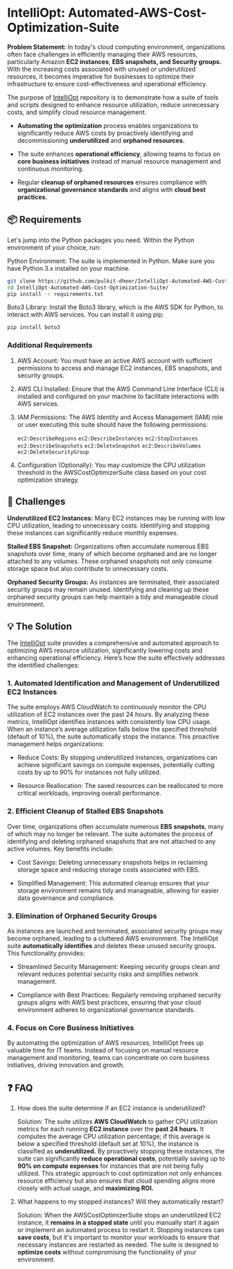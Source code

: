 # IntelliOpt: Automated-AWS-Cost-Optimization-Suite

**Problem Statement:**  In today's cloud computing environment, organizations often face challenges in efficiently managing their AWS resources, particularly Amazon **EC2 instances**, **EBS snapshots, and Security groups.** With the increasing costs associated with unused or underutilized resources, it becomes imperative for businesses to optimize their infrastructure to ensure cost-effectiveness and operational efficiency.


The purpose of [IntelliOpt](https://github.com/pulkit-dheer/IntelliOpt-Automated-AWS-Cost-Optimization-Suite.git) repository is to demonstrate how a suite of tools and scripts designed to enhance resource utilization, reduce unnecessary costs, and simplify cloud resource management.


- **Automating the optimization** process enables organizations to significantly reduce AWS costs by proactively identifying and decommissioning **underutilized** and **orphaned resources.**

- The suite enhances **operational efficiency**, allowing teams to focus on **core business initiatives** instead of manual resource management and continuous monitoring.

- Regular **cleanup of orphaned resources** ensures compliance with **organizational governance standards** and aligns with **cloud best practices.**


## 📦 Requirements

Let's jump into the Python packages you need. Within the Python environment of your choice, run:

Python Environment: The suite is implemented in Python. Make sure you have Python 3.x installed on your machine.


```bash
git clone https://github.com/pulkit-dheer/IntelliOpt-Automated-AWS-Cost-Optimization-Suite.git
cd IntelliOpt-Automated-AWS-Cost-Optimization-Suite/
pip install -r requirements.txt
```

Boto3 Library: Install the Boto3 library, which is the AWS SDK for Python, to interact with AWS services. You can install it using pip:

```bash
pip install boto3
```


### Additional Requirements

1. AWS Account: You must have an active AWS account with sufficient permissions to access and manage EC2 instances, EBS snapshots, and security groups.

2. AWS CLI Installed: Ensure that the AWS Command Line Interface (CLI) is installed and configured on your machine to facilitate interactions with AWS services.

3. IAM Permissions: The AWS Identity and Access Management (IAM) role or user executing this suite should have the following permissions:

    `ec2:DescribeRegions` 
    `ec2:DescribeInstances`
    `ec2:StopInstances`
    `ec2:DescribeSnapshots`
    `ec2:DeleteSnapshot`
    `ec2:DescribeVolumes`
    `ec2:DeleteSecurityGroup`


4. Configuration (Optionally): You may customize the CPU utilization threshold in the AWSCostOptimizerSuite class based on your cost optimization strategy. 





## 🎯 Challenges
**Underutilized EC2 Instances:** Many EC2 instances may be running with low CPU utilization, leading to unnecessary costs. Identifying and stopping these instances can significantly reduce monthly expenses.

**Stalled EBS Snapshot:** Organizations often accumulate numerous EBS snapshots over time, many of which become orphaned and are no longer attached to any volumes. These orphaned snapshots not only consume storage space but also contribute to unnecessary costs.

**Orphaned Security Groups:** As instances are terminated, their associated security groups may remain unused. Identifying and cleaning up these orphaned security groups can help maintain a tidy and manageable cloud environment.


## 💡 The Solution

The [IntelliOpt](https://github.com/pulkit-dheer/IntelliOpt-Automated-AWS-Cost-Optimization-Suite.git) suite provides a comprehensive and automated approach to optimizing AWS resource utilization, significantly lowering costs and enhancing operational efficiency. Here’s how the suite effectively addresses the identified challenges:

### 1. Automated Identification and Management of Underutilized EC2 Instances

The suite employs AWS CloudWatch to continuously monitor the CPU utilization of EC2 instances over the past 24 hours. By analyzing these metrics, IntelliOpt identifies instances with consistently low CPU usage. When an instance’s average utilization falls below the specified threshold (default of 10%), the suite automatically stops the instance. This proactive management helps organizations:

- Reduce Costs: By stopping underutilized instances, organizations can achieve significant savings on compute expenses, potentially cutting costs by up to 90% for instances not fully utilized.

- Resource Reallocation: The saved resources can be reallocated to more critical workloads, improving overall performance.

### 2. Efficient Cleanup of Stalled EBS Snapshots

Over time, organizations often accumulate numerous **EBS snapshots**, many of which may no longer be relevant. The suite automates the process of identifying and deleting orphaned snapshots that are not attached to any active volumes. Key benefits include:

- Cost Savings: Deleting unnecessary snapshots helps in reclaiming storage space and reducing storage costs associated with EBS.

- Simplified Management: This automated cleanup ensures that your storage environment remains tidy and manageable, allowing for easier data governance and compliance.

### 3. Elimination of Orphaned Security Groups

As instances are launched and terminated, associated security groups may become orphaned, leading to a cluttered AWS environment. The IntelliOpt suite **automatically identifies** and deletes these unused security groups. This functionality provides:

- Streamlined Security Management: Keeping security groups clean and relevant reduces potential security risks and simplifies network management.

- Compliance with Best Practices: Regularly removing orphaned security groups aligns with AWS best practices, ensuring that your cloud environment adheres to organizational governance standards.


### 4. Focus on Core Business Initiatives

By automating the optimization of AWS resources, IntelliOpt frees up valuable time for IT teams. Instead of focusing on manual resource management and monitoring, teams can concentrate on core business initiatives, driving innovation and growth.


## ❓ FAQ
1. How does the suite determine if an EC2 instance is underutilized?

    Solution: The suite utilizes **AWS CloudWatch** to gather CPU utilization metrics for each running **EC2 instance** over the **past 24 hours.** It computes the average CPU utilization percentage; if this average is below a specified threshold (default set at 10%), the instance is classified as **underutilized.** By proactively stopping these instances, the suite can significantly **reduce operational costs**, potentially saving up to **90% on compute expenses** for instances that are not being fully utilized. This strategic approach to cost optimization not only enhances resource efficiency but also ensures that cloud spending aligns more closely with actual usage, and **maximizing ROI.**

2. What happens to my stopped instances? Will they automatically restart?

    Solution: When the AWSCostOptimizerSuite stops an underutilized EC2 instance, it **remains in a stopped state** until you manually start it again or implement an automated process to restart it. Stopping instances can **save costs**, but it's important to monitor your workloads to ensure that necessary instances are restarted as needed. The suite is designed to **optimize costs** without compromising the functionality of your environment.

